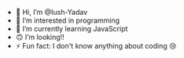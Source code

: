 - 👋 Hi, I’m @Iush-Yadav
- 👀 I’m interested in programming 
- 🌱 I’m currently learning JavaScript 
- 🙃 I’m looking!!
- ⚡ Fun fact: I don't know anything about coding 😢

<!---
Iush-Yadav/Iush-Yadav is a ✨ special ✨ repository because its `README.md` (this file) appears on your GitHub profile.
You can click the Preview link to take a look at your changes.
--->
